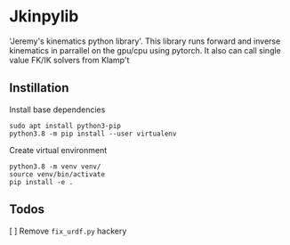 
# Jkinpylib

'Jeremy's kinematics python library'. This library runs forward and inverse kinematics in parrallel on the gpu/cpu using pytorch. It also can call single value FK/IK solvers from Klamp't  

## Instillation

Install base dependencies
```
sudo apt install python3-pip
python3.8 -m pip install --user virtualenv
```

Create virtual environment
```
python3.8 -m venv venv/
source venv/bin/activate
pip install -e .
```

## Todos
[ ] Remove `fix_urdf.py` hackery